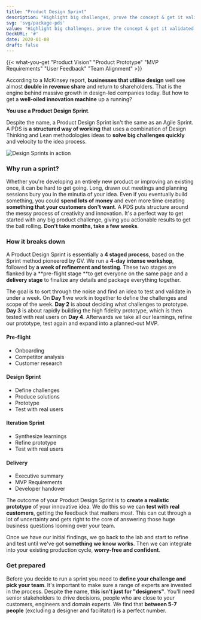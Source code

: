 ```yaml
---
title: "Product Design Sprint"
description: "Highlight big challenges, prove the concept & get it validated by real customers. Compress months of work into a few weeks."
svg: 'svg/package-pds'
value: "Highlight big challenges, prove the concept & get it validated by real customers."
DeckURL: '#'
date: 2020-01-08
draft: false
---
```

{{< what-you-get "Product Vision" "Product Prototype" "MVP Requirements" "User Feedback" "Team Alignment" >}}

According to a McKinsey report, **businesses that utilise design** well see almost **double in revenue share** and return to shareholders. That is the engine behind massive growth in design-led companies today. But how to get a **well-oiled innovation machine** up a running? 

**You use a Product Design Sprint**.

Despite the name, a Product Design Sprint isn't the same as an Agile Sprint. A PDS is **a structured way of working** that uses a combination of Design Thinking and Lean methodologies ideas to **solve big challenges quickly** and velocity to the idea process. 

<div class="full-width"><img class="js-lazy-img" data-src="/images/Design-Sprint-Header.jpg" srcset="/images/Design-Sprint-Header@2x.jpg 2x" alt="Design Sprints in action" /></div>

### Why run a sprint?
Whether you're developing an entirely new product or improving an existing once, it can be hard to get going. Long, drawn out meetings and planning sessions bury you in the minutia of your idea. Even if you eventually build something, you could **spend lots of money** and even more time creating **something that your customers don't want**. A PDS puts structure around the messy process of creativity and innovation. It's a perfect way to get started with any big product challenge, giving you actionable results to get the ball rolling. **Don't take months, take a few weeks**.

### How it breaks down 
A Product Design Sprint is essentially a **4 staged process**, based on the Sprint method pioneered by GV. We run a **4-day intense workshop**, followed by **a week of refinement and testing**. These two stages are flanked by a **pre-flight stage **to get everyone on the same page and a **delivery stage** to finalize any details and package everything together.

The goal is to sort through the noise and find an idea to test and validate in under a week. On **Day 1** we work in together to define the challenges and scope of the week. **Day 2** is about deciding what challenges to prototype. **Day 3** is about rapidly building the high fidelity prototype, which is then tested with real users on **Day 4**. Afterwards we take all our learnings, refine our prototype, test again and expand into a planned-out MVP.

<grid columns="4" class="full-width">
  <c class="animated fadeInUp">
    <article class="card card--work card--work__red">
      <div class="card--work__inner">
        <h4>Pre-flight</h4>
        <ul>
          <li>Onboarding</li>
          <li>Competitor analysis</li>
          <li>Customer research</li>          
        </ul>      
      </div>
    </article>
  </c>
  <c class="animated fadeInUp">
    <article class="card card--work card--work__blue">
      <div class="card--work__inner">
        <h4>Design Sprint</h4>
        <ul>
          <li>Define challenges</li>
          <li>Produce solutions</li>
          <li>Prototype</li>
          <li>Test with real users</li>
        </ul>
      </div>
    </article>
  </c>
  <c class="animated fadeInUp">
    <article class="card card--work card--work__purple">
      <div class="card--work__inner">
        <h4>Iteration Sprint</h4>
        <ul>
          <li>Synthesize learnings</li>
          <li>Refine prototype</li>
          <li>Test with real users</li>          
        </ul>
      </div>
    </article>
  </c>
  <c class="animated fadeInUp">
    <article class="card card--work card--work__green">
      <div class="card--work__inner">
        <h4>Delivery</h4>
        <ul>
          <li>Executive summary</li>
          <li>MVP Requirements</li>
          <li>Developer handover</li>          
        </ul>
      </div>
    </article>
  </c>
</grid>

The outcome of your Product Design Sprint is to **create a realistic prototype** of your innovative idea. We do this so we can **test with real customers**, getting the feedback that matters most. This can cut through a lot of uncertainty and gets right to the core of answering those huge business questions looming over your team. 

Once we have our initial findings, we go back to the lab and start to refine and test until we've got **something we know works**. Then we can integrate into your existing production cycle, **worry-free and confident**.

### Get prepared
Before you decide to run a sprint you need to **define your challenge and pick your team**. It's important to make sure a range of experts are invested in the process. Despite the name, **this isn't just for "designers"**. You'll need senior stakeholders to drive decisions, people who are close to your customers, engineers and domain experts. We find that **between 5-7 people** (excluding a designer and facilitator) is a perfect number.


